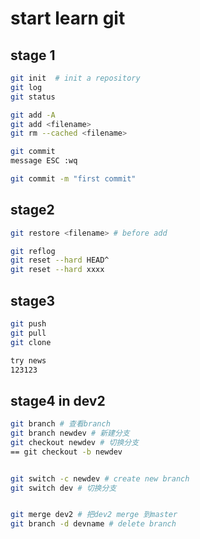 # start  learn git



##  stage 1


```bash
git init  # init a repository
git log
git status

git add -A
git add <filename>
git rm --cached <filename>

git commit
message ESC :wq

git commit -m "first commit"
```





## stage2

```bash
git restore <filename> # before add

git reflog
git reset --hard HEAD^
git reset --hard xxxx
```



## stage3

```bash
git push
git pull
git clone 

try news
123123
```

## stage4  in dev2

```bash
git branch # 查看branch
git branch newdev # 新建分支
git checkout newdev # 切换分支
== git checkout -b newdev


git switch -c newdev # create new branch
git switch dev # 切换分支


git merge dev2 # 把dev2 merge 到master
git branch -d devname # delete branch
```

